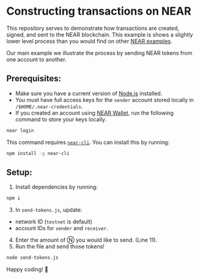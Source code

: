 Constructing transactions on NEAR
===

This repository serves to demonstrate how transactions are created, signed, and sent to the NEAR blockchain. This example is shows a slightly lower level process than you would find on other [NEAR examples](https://near.dev).

Our main example we illustrate the process by sending NEAR tokens from one account to another. 

## Prerequisites:

- Make sure you have a current version of [Node.js](https://nodejs.org/) installed.
- You must have full access keys for the `sender` account stored locally in `/$HOME/.near-credentials`.
- If you created an account using [NEAR Wallet](https://wallet.testnet.near.org/), run the following command to store your keys locally.
```bash
near login
```

This command requires [`near-cli`](https://docs.near.org/docs/development/near-cli). You can install this by running:
```bash
npm install -g near-cli
```

## Setup:

1) Install dependencies by running:
```bash
npm i
```
3) In `send-tokens.js`, update:
  - network ID (`testnet` is default)
  - account IDs for `sender` and `receiver`.
4) Enter the amount of Ⓝ you would like to send. (Line 11).
5) Run the file and send those tokens!
```bash
node send-tokens.js
```
Happy coding! 🚀 
